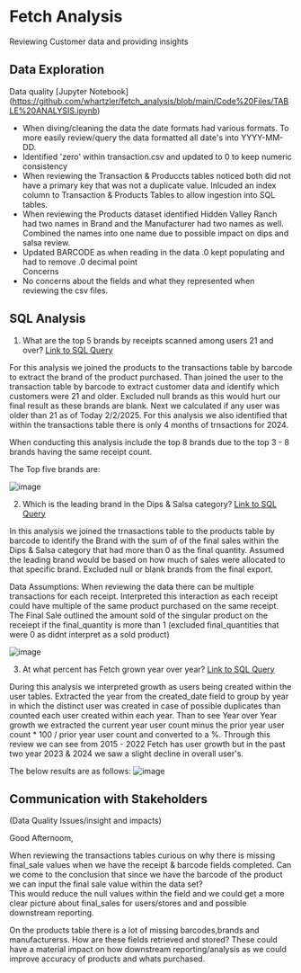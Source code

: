 # Fetch Analysis
Reviewing Customer data and providing insights

## Data Exploration
Data quality [Jupyter Notebook] (https://github.com/whartzler/fetch_analysis/blob/main/Code%20Files/TABLE%20ANALYSIS.ipynb)
  - When diving/cleaning the data the date formats had various formats.  To more easily review/query the data formatted all date's into YYYY-MM-DD.  
  - Identified 'zero' within transaction.csv and updated to 0 to keep numeric consistency
  - When reviewing the Transaction & Produccts tables noticed both did not have a primary key that was not a duplicate value. Inlcuded an index column to Transaction & Products Tables to allow ingestion into SQL tables.
  - When reviewing the Products dataset identified Hidden Valley Ranch had two names in Brand and the Manufacturer had two names as well. Combined the names into one name due to possible impact on dips and salsa review.
  - Updated BARCODE as when reading in the data .0 kept populating and had to remove .0 decimal point  
Concerns
  - No concerns about the fields and what they represented when reviewing the csv files.

## SQL Analysis

1. What are the top 5 brands by receipts scanned among users 21 and over? [Link to SQL Query](https://github.com/whartzler/fetch_analysis/blob/main/Code%20Files/Top_5_Brand.sql)

For this analysis we joined the products to the transactions table by barcode to extract the brand of the product purchased. Than joined the user to the transaction table by barcode to extract customer data and identify which customers were 21 and older. Excluded null brands as this would hurt our final result as these brands are blank.  Next we calculated if any user was older than 21 as of Today 2/2/2025.  For this analysis we also identified that within the transactions table there is only 4 months of trnsactions for 2024.  

When conducting this analysis include the top 8 brands due to  the top 3 - 8 brands having the same receipt count.  

The Top five brands are:

![image](https://github.com/user-attachments/assets/2d005e26-69c1-4bc7-a678-ff2875543ffd)


2. Which is the leading brand in the Dips & Salsa category? [Link to SQL Query](![image](https://github.com/user-attachments/assets/5b1d75b1-aff6-4d2b-ae38-e4facc8d5772)
)
   
In this analysis we joined the trnasactions table to the products table by barcode to identify the Brand with the sum of of the final sales within the Dips & Salsa category that had more than 0 as the final quantity. Assumed the leading brand would be based on how much of sales were allocated to that specific brand. Excluded null or blank brands from the final export.  

Data Assumptions: When reviewing the data there can be multiple transactions for each receipt.  Interpreted this interaction as each receipt could have multiple of the same product purchased on the same receipt. The Final Sale outlined the amount sold of the singular product on the receiept if the final_quantity is more than 1 (excluded final_quantities that were 0 as didnt interpret as a sold product)

![image](https://github.com/user-attachments/assets/49c8e0e6-bd2b-41b2-8483-06586c301ebe)

3. At what percent has Fetch grown year over year? [Link to SQL Query](https://github.com/whartzler/fetch_analysis/blob/main/Code%20Files/Feth_YOY_Review.sql)

During this analysis we interpreted growth as users being created within the user tables.  Extracted the year from the created_date field to group by year in which the distinct user was created in case of possible duplicates than counted each user created within each year.  Than to see Year over Year growth we extracted the current year user count minus the prior year user count * 100 / prior year user count and converted to a %. 
Through this review we can see from 2015 - 2022 Fetch has user growth but in the past two year 2023 & 2024 we saw a slight decline in overall user's. 

The below results are as follows:
![image](https://github.com/user-attachments/assets/6b43b69a-f966-4781-90ac-fb48b4c040ff)

## Communication with Stakeholders

(Data Quality Issues/insight and impacts)

Good Afternoom, 

When reviewing the transactions tables curious on why there is missing final_sale values when we have the receipt & barcode fields completed. Can we come to the conclusion that since we have the barcode of the product we can input the final sale value within the data set?  
This would reduce the null values within the field and we could get a more clear picture about final_sales for users/stores and and possible downstream reporting. 

On the products table there is a lot of missing barcodes,brands and manufacturerss.  How are these fields retrieved and stored? These could have a material impact on how downstream reporting/analysis as we could improve accuracy of products and whats purchased.   



